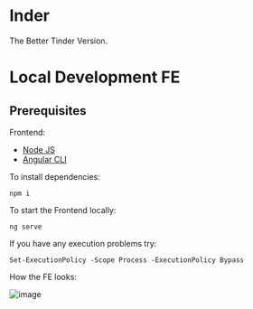 # Inder
The Better Tinder Version.

# Local Development FE

## Prerequisites

Frontend:
- [Node JS](https://nodejs.org/en/download)
- [Angular CLI](https://angular.io/cli)


To install dependencies:

```console
npm i
```

To start the Frontend locally:

```console
ng serve
```

If you have any execution problems try:

```console
Set-ExecutionPolicy -Scope Process -ExecutionPolicy Bypass
```

How the FE looks:

![image](https://github.com/user-attachments/assets/e0326d20-8277-4a5d-a1ad-745ccfb0d5e1)

